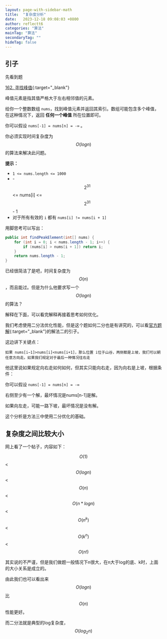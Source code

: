 ```yaml
---
layout: page-with-sidebar-math
title:  "复杂度分析"
date:   2023-12-18 09:08:03 +0800
author: reflectt6
categories: "算法"
mainTag: "算法"
secondaryTag: ""
hideTag: false
---
```


## 引子

先看到题

[162. 寻找峰值](https://leetcode.cn/problems/find-peak-element/){:target="_blank"}

峰值元素是指其值严格大于左右相邻值的元素。

给你一个整数数组 `nums`，找到峰值元素并返回其索引。数组可能包含多个峰值，在这种情况下，返回 **任何一个峰值** 所在位置即可。

你可以假设 `nums[-1] = nums[n] = -∞` 。

你必须实现时间复杂度为$$O(logn)$$ 的算法来解决此问题。

**提示：**

- `1 <= nums.length <= 1000`
- -$$2^{31}$$ <= nums[i] <= $$2^{31}$$ - 1
- 对于所有有效的 `i` 都有 `nums[i] != nums[i + 1]`

用脚思考可以写出：

```java
public int findPeakElement(int[] nums) {
    for (int i = 0; i < nums.length - 1; i++) {
        if (nums[i] > nums[i + 1]) return i;
    }
    return nums.length - 1;
}
```

已经很简洁了是吧，时间复杂度为$$O(n)$$，而且能过。但是为什么他要求写一个$$O(log n)$$的算法？

解释在下面，可以看完解释再接着思考如何优化。

我们考虑使用二分法优化性能，但是这个题如何二分也是有讲究的，可以看[官方题解](https://leetcode.cn/problems/find-peak-element/solutions/998152/xun-zhao-feng-zhi-by-leetcode-solution-96sj/){:target="_blank"}的解法二的引子。

这边讲下关键点：

`如果 nums[i−1]>nums[i]<nums[i+1]，那么位置 i位于山谷，两侧都是上坡，我们可以朝任意方向走。如果我们规定对于最后一种情况往右走`

他这里说如果规定向右走如何如何，但其实只能向右走，因为向右是上坡，根据条件：

你可以假设 `nums[-1] = nums[n] = -∞` 

右侧至少有一个解，最坏情况是nums[n-1]是解。

如果向左走，可能一路下坡，最坏情况是没有解。

这个分析是方法三中使用二分优化的基础。



## 复杂度之间比较大小

网上看了一个帖子，内容如下：

$$O(1)$$ < $$O(log n)$$ < $$O(n)$$ < $$O(n * log n)$$ < $$O(n^k)$$ < $$O(k^n)$$ < $$O(n!)$$

其实说的不严谨，但是我们做题一般情况下n很大，在n大于log的底、k时，上面的大小关系是成立的。

由此我们也可以看出来$$O(log n)$$比$$O(n)$$性能更好。

而二分法就是典型的log复杂度，$$O(log_2n)$$
